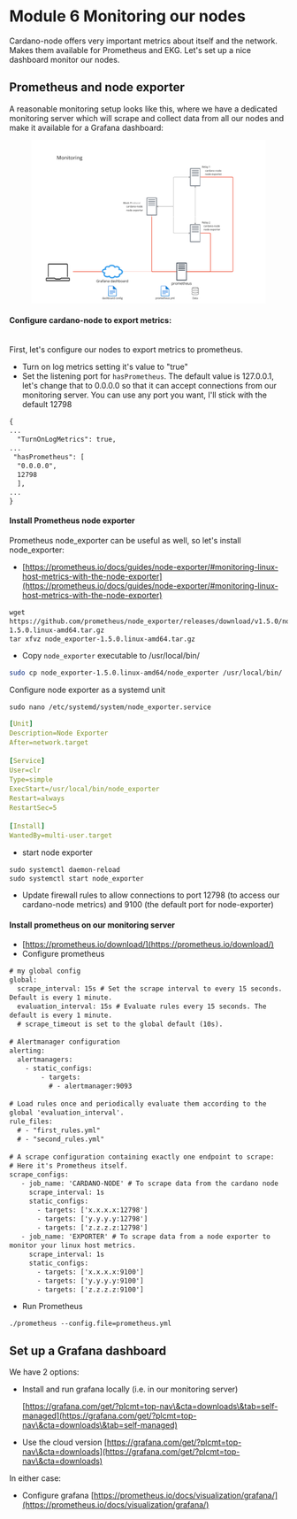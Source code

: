 # Module 6 Monitoring our nodes

Cardano-node offers very important metrics about itself and the network. Makes them available for Prometheus and EKG. Let's set up a nice dashboard monitor our nodes.&#x20;

## Prometheus and node exporter

A reasonable monitoring setup looks like this, where we have a dedicated monitoring server which will scrape and collect data from all our nodes and make it available for a Grafana dashboard:

<figure><img src=".gitbook/assets/monitoring-cardano-node.png" alt=""><figcaption></figcaption></figure>

#### Configure cardano-node to export metrics:

\
First, let's configure our nodes to export metrics to prometheus.&#x20;

* Turn on log metrics setting it's value to "true"
* Set the listening port for `hasPrometheus`.  The default value is 127.0.0.1, let's change that to 0.0.0.0 so that it can accept connections from our monitoring server. You can use any port you want, I'll stick with the default 12798

```
{
...
  "TurnOnLogMetrics": true,
...
 "hasPrometheus": [
  "0.0.0.0",
  12798
  ],
...
}
```

#### Install Prometheus node exporter

Prometheus node\_exporter can be useful as well, so let's install node\_exporter:&#x20;

* [https://prometheus.io/docs/guides/node-exporter/#monitoring-linux-host-metrics-with-the-node-exporter](https://prometheus.io/docs/guides/node-exporter/#monitoring-linux-host-metrics-with-the-node-exporter)

```
wget https://github.com/prometheus/node_exporter/releases/download/v1.5.0/node_exporter-1.5.0.linux-amd64.tar.gz
tar xfvz node_exporter-1.5.0.linux-amd64.tar.gz
```

* Copy `node_exporter` executable to /usr/local/bin/

```bash
sudo cp node_exporter-1.5.0.linux-amd64/node_exporter /usr/local/bin/
```

Configure node exporter as a systemd unit

```
sudo nano /etc/systemd/system/node_exporter.service
```

```yaml
[Unit]
Description=Node Exporter
After=network.target

[Service]
User=clr
Type=simple
ExecStart=/usr/local/bin/node_exporter
Restart=always
RestartSec=5

[Install]
WantedBy=multi-user.target
```

* start node exporter

```
sudo systemctl daemon-reload
sudo systemctl start node_exporter
```

* Update firewall rules to allow connections to port 12798 (to access our cardano-node metrics) and 9100 (the default port for node-exporter)

#### Install prometheus on our monitoring server

* [https://prometheus.io/download/](https://prometheus.io/download/)
* Configure prometheus

```
# my global config
global:
  scrape_interval: 15s # Set the scrape interval to every 15 seconds. Default is every 1 minute.
  evaluation_interval: 15s # Evaluate rules every 15 seconds. The default is every 1 minute.
  # scrape_timeout is set to the global default (10s).

# Alertmanager configuration
alerting:
  alertmanagers:
    - static_configs:
        - targets:
          # - alertmanager:9093

# Load rules once and periodically evaluate them according to the global 'evaluation_interval'.
rule_files:
  # - "first_rules.yml"
  # - "second_rules.yml"

# A scrape configuration containing exactly one endpoint to scrape:
# Here it's Prometheus itself.
scrape_configs:
   - job_name: 'CARDANO-NODE' # To scrape data from the cardano node
     scrape_interval: 1s
     static_configs:
       - targets: ['x.x.x.x:12798']
       - targets: ['y.y.y.y:12798']
       - targets: ['z.z.z.z:12798']
   - job_name: 'EXPORTER' # To scrape data from a node exporter to monitor your linux host metrics.
     scrape_interval: 1s
     static_configs:
       - targets: ['x.x.x.x:9100']
       - targets: ['y.y.y.y:9100']
       - targets: ['z.z.z.z:9100']
```

* Run Prometheus

```
./prometheus --config.file=prometheus.yml
```

## Set up a Grafana dashboard

We have 2 options:

*   Install and run grafana locally (i.e. in our monitoring server)&#x20;

    [https://grafana.com/get/?plcmt=top-nav\&cta=downloads\&tab=self-managed](https://grafana.com/get/?plcmt=top-nav\&cta=downloads\&tab=self-managed)
* Use the cloud version [https://grafana.com/get/?plcmt=top-nav\&cta=downloads](https://grafana.com/get/?plcmt=top-nav\&cta=downloads)

In either case:&#x20;

* Configure grafana [https://prometheus.io/docs/visualization/grafana/](https://prometheus.io/docs/visualization/grafana/)

